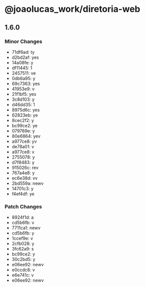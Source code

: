 # @joaolucas_work/diretoria-web

## 1.6.0

### Minor Changes

- 71df6ad: ty
- d2bd2af: yes
- 14a08fe: y
- df11445: 1
- 2457511: ve
- 0db6a95: y
- 69c7363: yes
- 41953e9: v
- 21f1bf5: yes
- 3c8d103: y
- d46dd35: 1
- 8975d6c: yes
- 62823eb: ye
- 8cec2f2: y
- bc99ce2: ye
- 079769e: y
- 80e6864: yev
- a977ce8: yv
- de78a01: v
- a977ce8: v
- 2755078: y
- d7f8483: y
- 915026c: rev
- 767a4e8: y
- ec6e38d: vv
- 2bd559a: newv
- 14701c3: y
- f4ef4df: ye

### Patch Changes

- 8924f1d: a
- cd5b6fb: v
- 7711ca1: newv
- cd5b6fb: y
- 1ccef9e: v
- 2cfb028: y
- 3fc62a9: s
- bc99ce2: y
- 30c2bd5: y
- e06ee92: newv
- e0ccdc8: v
- e6e741c: v
- e06ee92: newv
